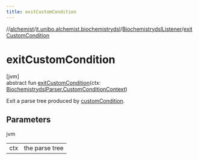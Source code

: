 ```yaml
---
title: exitCustomCondition
---
```

//[alchemist](../../../index.html)/[it.unibo.alchemist.biochemistrydsl](../index.html)/[BiochemistrydslListener](index.html)/[exitCustomCondition](exit-custom-condition.html)



# exitCustomCondition



[jvm]\
abstract fun [exitCustomCondition](exit-custom-condition.html)(ctx: [BiochemistrydslParser.CustomConditionContext](../-biochemistrydsl-parser/-custom-condition-context/index.html))



Exit a parse tree produced by [customCondition](../-biochemistrydsl-parser/custom-condition.html).



## Parameters


jvm

| | |
|---|---|
| ctx | the parse tree |




